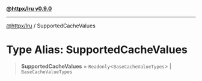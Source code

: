 [**@httpx/lru v0.9.0**](../README.md)

***

[@httpx/lru](../README.md) / SupportedCacheValues

# Type Alias: SupportedCacheValues

> **SupportedCacheValues** = `Readonly`\<`BaseCacheValueTypes`\> \| `BaseCacheValueTypes`
